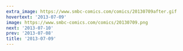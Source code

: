 ```yaml
---
extra_image: https://www.smbc-comics.com/comics/20130709after.gif
hovertext: '2013-07-09'
image: https://www.smbc-comics.com/comics/20130709.png
next: '2013-07-10'
prev: '2013-07-08'
title: '2013-07-09'
---
```

